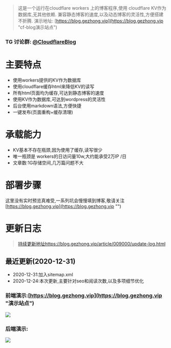 > 这是一个运行在cloudflare workers 上的博客程序,使用 cloudflare KV作为数据库,无其他依赖.
兼容静态博客的速度,以及动态博客的灵活性,方便搭建不折腾.
演示地址: [https://blog.gezhong.vip](https://blog.gezhong.vip "cf-blog演示站点")

### TG 讨论群: [@CloudflareBlog](https://t.me/cloudflareblog "")
# 主要特点
* 使用workers提供的KV作为数据库
* 使用cloudflare缓存html来降低KV的读写
* 所有html页面均为缓存,可达到静态博客的速度
* 使用KV作为数据库,可达到wordpress的灵活性
* 后台使用markdown语法,方便快捷
* 一键发布(页面重构+缓存清理)

# 承载能力
 * KV基本不存在瓶颈,因为使用了缓存,读写很少
 * 唯一瓶颈是 workers的日访问量10w,大约能承受2万IP /日
 * 文章数:1G存储空间,几万篇问题不大

# 部署步骤
  这里没有实时预览真难受,一系列坑会慢慢填到博客,敬请关注 [https://blog.gezhong.vip](https://blog.gezhong.vip "")

# 更新日志

> [持续更新地址https://blog.gezhong.vip/article/009000/update-log.html](https://blog.gezhong.vip/article/009000/update-log.html "更新日志")
  
## 最近更新(2020-12-31)
* 2020-12-31:加入sitemap.xml
* 2020-12-24:本次更新,主要针对seo和阅读次数,以及多项细节优化




### 前端演示:[https://blog.gezhong.vip](https://blog.gezhong.vip "演示站点")
![](https://s3.ax1x.com/2020/12/22/rrP81S.png)

### 后端演示:
![](https://s3.ax1x.com/2020/12/22/rrAWrD.png)
